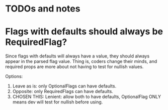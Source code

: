 # TODOs and notes

# Flags with defaults should always be RequiredFlag?

Since flags with defaults will always have a value, they should always appear in the parsed flag value. Thing is, coders change their minds, and required props are more about not having to test for nullish values.

Options:

1. Leave as is: only OptionalFlags can have defaults.
2. Opposite: only RequiredFlags can have defaults.
3. CHOSEN THIS: Lenient: allow both to have defaults, OptionalFlag ONLY means dev will test for nullish before using.
